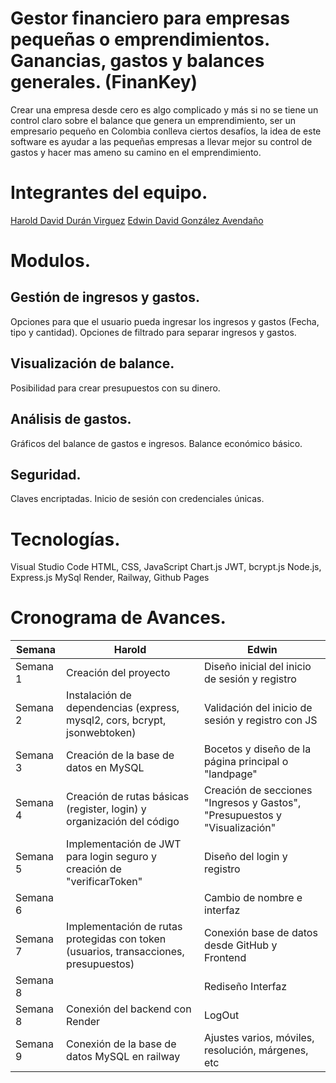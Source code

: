 # Gestor financiero para empresas pequeñas o emprendimientos. Ganancias, gastos y balances generales. (FinanKey)  

Crear una empresa desde cero es algo complicado y más si no se tiene un control claro sobre el balance que genera un emprendimiento, ser un empresario pequeño en Colombia conlleva ciertos desafíos, la idea de este software es ayudar a las pequeñas empresas a llevar mejor su control de gastos y hacer mas ameno su camino en el emprendimiento.

# Integrantes del equipo. 

[Harold David Durán Virguez](https://github.com/Hardur17)
[Edwin David González Avendaño](https://github.com/Edwinahhh)

# Modulos. 

## Gestión de ingresos y gastos. 
Opciones para que el usuario pueda ingresar los ingresos y gastos (Fecha, tipo y cantidad).
Opciones de filtrado para separar ingresos y gastos.

## Visualización de balance. 
Posibilidad para crear presupuestos con su dinero.

## Análisis de gastos. 
Gráficos del balance de gastos e ingresos.
Balance económico básico.

## Seguridad. 
Claves encriptadas.
Inicio de sesión con credenciales únicas.

# Tecnologías. 
Visual Studio Code
HTML, CSS, JavaScript
Chart.js
JWT, bcrypt.js
Node.js, Express.js
MySql
Render, Railway, Github Pages

# Cronograma de Avances. 
   
| Semana   |                                  Harold                                                |                         Edwin                                            |
|----------|----------------------------------------------------------------------------------------|--------------------------------------------------------------------------|
| Semana 1 |                            Creación del proyecto                                       |             Diseño inicial del inicio de sesión y registro               |
| Semana 2 |       Instalación de dependencias (express, mysql2, cors, bcrypt, jsonwebtoken)        |            Validación del inicio de sesión y registro con JS             |
| Semana 3 |                       Creación de la base de datos en MySQL                            |          Bocetos y diseño de la página principal o "landpage"            |
| Semana 4 |         Creación de rutas básicas (register, login) y organización del código          |Creación de secciones "Ingresos y Gastos", "Presupuestos y "Visualización"|
| Semana 5 |          Implementación de JWT para login seguro y creación de "verificarToken"        |                     Diseño del login y registro                          |
| Semana 6 |                                                                                        |                     Cambio de nombre e interfaz                          |
| Semana 7 |Implementación de rutas protegidas con token (usuarios, transacciones, presupuestos)    |            Conexión base de datos desde GitHub y Frontend                |
| Semana 8 |                                                                                        |                           Rediseño Interfaz                              |
| Semana 8 |                      Conexión del backend con Render                                   |                               LogOut                                     |
| Semana 9 |                Conexión de la base de datos MySQL en railway                           |          Ajustes varios, móviles, resolución, márgenes, etc              |




